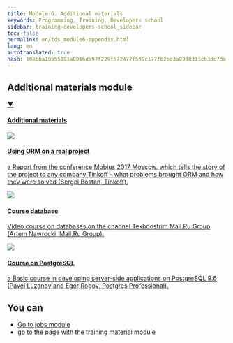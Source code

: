 ```yaml
---
title: Module 6. Additional materials
keywords: Programming, Training, Developers school
sidebar: training-developers-school_sidebar
toc: false
permalink: en/tds_module6-appendix.html
lang: en
autotranslated: true
hash: 108bba10555181a0016da97f229f572477f599c177fb2ed3a0938313cb3dc7da
---
```


## Additional materials module

<div class="panel-group">
<div class="panel panel-default">
<div class="panel-heading">
<a class="pull-right spoiler-push" data-toggle="collapse" href="#collapse1">&#9660;</a>
<h4 class="panel-title">
<a data-toggle="collapse" href="#collapse1">
Additional materials</a>
</h4>
</div>
<div id="collapse1" class="panel-collapse collapse in">
<div class="panel-body">
<div class="row items">
<div class="col-sm-6 col-md-4 portfolio-item">
<a href="{{ 'https://www.youtube.com/watch?v=SywkY3TmBEQ' | relative_url }}" class="portfolio-link" target="_blank">
<div class="img-wrapper">
<img src="{{ "/images/pages/trainings/developers-school/module6/using-orm-on-real-project.jpg" | relative_url}}" class="products-img">
</div>
<h4><span class="item-head">Using ORM on a real project</span></h4>
<p>a Report from the conference Mobius 2017 Moscow, which tells the story of the project to any company Tinkoff - what problems brought ORM and how they were solved (Sergei Bostan, Tinkoff).</p>
</a>
</div>
<div class="col-sm-6 col-md-4 portfolio-item">
<a href="{{ 'https://www.youtube.com/playlist?list=PLrCZzMib1e9oOFQbuOgjKYbRUoA8zGKnj' | relative_url }}" class="portfolio-link" target="_blank">
<div class="img-wrapper">
<img src="{{ "/images/pages/trainings/developers-school/module6/database-course.jpg" | relative_url}}" class="products-img">
</div>
<h4><span class="item-head">Course database</span></h4>
<p>Video course on databases on the channel Tekhnostrim Mail.Ru Group (Artem Nawrocki, Mail.Ru Group).</p>
</a>
</div>
<div class="col-sm-6 col-md-4 portfolio-item">
<a href="{{ 'https://postgrespro.ru/education/courses/DEV1' | relative_url }}" class="portfolio-link" target="_blank">
<div class="img-wrapper">
<img src="{{ "/images/pages/trainings/developers-school/module6/postgresql-course.jpg" | relative_url}}" class="products-img">
</div>
<h4><span class="item-head">Course on PostgreSQL</span></h4>
<p>a Basic course in developing server-side applications on PostgreSQL 9.6 (Pavel Luzanov and Egor Rogov, Postgres Professional).</p>
</a>
</div>
</div>
</div>
</div>
</div>
</div>

## You can

- [Go to jobs module](tds_module2-tasks.html) <i class="fa fa-arrow-right" aria-hidden="true"></i>
- <i class="fa fa-arrow-left" aria-hidden="true"></i> [go to the page with the training material module](tds_module2-learn.html)




